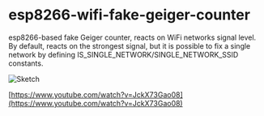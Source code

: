 # esp8266-wifi-fake-geiger-counter
esp8266-based fake Geiger counter, reacts on WiFi networks signal level. By default, reacts on the strongest signal, but it is possible to fix a single network by defining IS_SINGLE_NETWORK/SINGLE_NETWORK_SSID constants.

![Sketch](https://raw.githubusercontent.com/anha1/esp8266-wifi-fake-geiger-counter/master/img/sketch_bb.png) 

[https://www.youtube.com/watch?v=JckX73Gao08](https://www.youtube.com/watch?v=JckX73Gao08)
